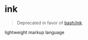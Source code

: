 # ink

> Deprecated in favor of [bash/ink](https://github.com/bash/ink).

lightweight markup language

